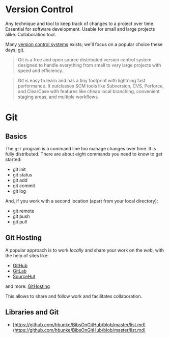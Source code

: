 # Version Control

Any technique and tool to keep track of changes to a project over time.
Essential for software development. Usable for small and large projects alike.
Collaboration tool.

Many [version control
systems](https://en.wikipedia.org/wiki/List_of_version-control_software)
exists; we'll focus on a popular choice these days:
[git](https://git-scm.com/).

> Git is a free and open source distributed version control system designed to
> handle everything from small to very large projects with speed and
> efficiency.

> Git is easy to learn and has a tiny footprint with lightning fast
> performance. It outclasses SCM tools like Subversion, CVS, Perforce, and
> ClearCase with features like cheap local branching, convenient staging areas,
> and multiple workflows.

# Git

## Basics

The `git` program is a command line too manage changes over time. It is fully
distributed. There are about eight commands you need to know to get started:

* git init
* git status
* git add
* git commit
* git log

And, if you work with a second location (apart from your local directory):

* git remote
* git push
* git pull


## Git Hosting

A popular approach is to work *locally* and share your work on the *web*, with the help of sites like:

* [GitHub](https://github.com/)
* [GitLab](https://gitlab.com/)
* [SourceHut](https://git.sr.ht/)

and more: [GitHosting](https://git.wiki.kernel.org/index.php/GitHosting)

This allows to share and follow work and facilitates collaboration.

## Libraries and Git

* [https://github.com/hbunke/BibsOnGitHub/blob/master/list.md](https://github.com/hbunke/BibsOnGitHub/blob/master/list.md)
